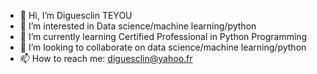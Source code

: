 - 👋 Hi, I’m Diguesclin TEYOU
- 👀 I’m interested in Data science/machine learning/python
- 🌱 I’m currently learning Certified Professional in Python Programming
- 💞️ I’m looking to collaborate on data science/machine learning/python
- 📫 How to reach me: diguesclin@yahoo.fr

<!---
KaiserTEYOU/KaiserTEYOU is a ✨ special ✨ repository because its `README.md` (this file) appears on your GitHub profile.
You can click the Preview link to take a look at your changes.
--->
